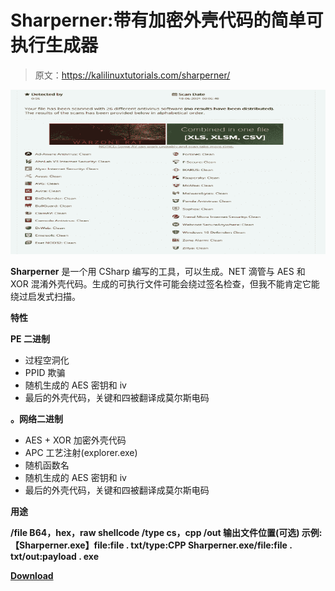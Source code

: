 # Sharperner:带有加密外壳代码的简单可执行生成器

> 原文：<https://kalilinuxtutorials.com/sharperner/>

[![Sharperner : Simple Executable Generator With Encrypted Shellcode](img/33239ae8d6112e1d072d5989defe993c.png "Sharperner : Simple Executable Generator With Encrypted Shellcode")](https://1.bp.blogspot.com/-9MdDNX953SU/YOkeZmOL6YI/AAAAAAAAJ7g/6FTSO5i1ETcZ_Uku1p5GoPKXY6jbwhaHwCLcBGAsYHQ/s728/Sharperner_1_scan%25281%2529.png)

**Sharperner** 是一个用 CSharp 编写的工具，可以生成。NET 滴管与 AES 和 XOR 混淆外壳代码。生成的可执行文件可能会绕过签名检查，但我不能肯定它能绕过启发式扫描。

**特性**

**PE 二进制**

*   过程空洞化
*   PPID 欺骗
*   随机生成的 AES 密钥和 iv
*   最后的外壳代码，关键和四被翻译成莫尔斯电码

**。网络二进制**

*   AES + XOR 加密外壳代码
*   APC 工艺注射(explorer.exe)
*   随机函数名
*   随机生成的 AES 密钥和 iv
*   最后的外壳代码，关键和四被翻译成莫尔斯电码

**用途**

**/file B64，hex，raw shellcode
/type cs，cpp
/out 输出文件位置(可选)
示例:【Sharperner.exe】file:file . txt/type:CPP
Sharperner.exe/file:file . txt/out:payload . exe**

[**Download**](https://github.com/aniqfakhrul/Sharperner)
